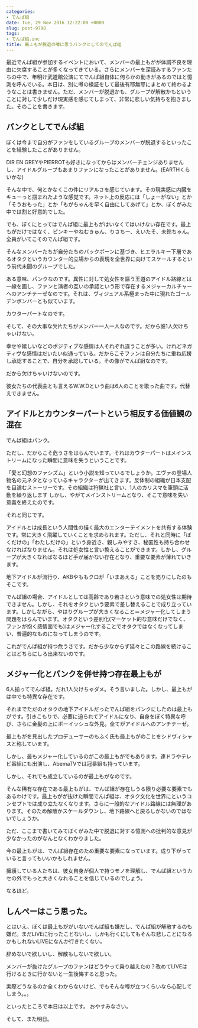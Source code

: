 ```yaml
---
categories:
- でんぱ組
date: Tue, 29 Nov 2016 12:22:00 +0000
slug: post-9798
tags:
- でんぱ組.inc
title: 最上もが脱退の噂に思うパンクとしてのでんぱ組
---
```


最近でんぱ組が参加するイベントにおいて、メンバーの最上もがが体調不良を理由に欠席することが多くなってきている。さらにメンバーを深読みするファンたちの中で、年明け武道館公演にてでんぱ組自体に何らかの動きがあるのではと憶測を呼んでいる。本日は、別に噂の検証をして最後有耶無耶にまとめて終わるようなことは書きません。ただ、メンバーが脱退かも、グループが解散かもということに対して少しだけ現実感を感じてしまって、非常に悲しい気持ちを抱きました。そのことを書きます。
<h2>パンクとしてでんぱ組</h2>
ぼくは今まで自分がファンをしているグループのメンバーが脱退するといったことを経験したことがありません。

DIR EN GREYやPIERROTも好きになってからはメンバーチェンジありませんし、アイドルグループもあまりファンになったことがありません。(EARTHくらいかな)

そんな中で、何とかなくこの件にリアルさを感じています。その現実感に内臓をキューっと掴まれたような感覚です。ネット上の反応には「しょーがない」とか「そうおもった」とか「もがちゃんを早く自由にしてあげて」とか、ぼくがみた中では割と好意的でした。

でも、ぼくにとってはでんぱ組に最上もがはいなくてはいけない存在です。最上もがだけではなく、ピンキーやねむきゅん、りさちー、えいたそ、未鈴ちゃん。全員がいてこそのでんぱ組です。

そんなメンバーたちが自分たちのバックボーンに基づき、ヒエラルキー下層であるオタクというカウンター的立場からの表現を全世界に向けてスケールするという前代未聞のグループでした。

ある意味、パンクなのです。異性に対して処女性を謳う王道のアイドル路線とは一線を画し、ファンと演者の互いの承認という形で存在するメジャーカルチャーへのアンチテーゼなのです。それは、ヴィジュアル系極まった中に現れたゴールデンボンバーとも似ています。

カウターパートなのです。

そして、その大事な欠片たちがメンバー一人一人なのです。だから誰1人欠けちゃいけない。

幸せや嬉しいなどのポジティブな感情は人それぞれ違うことが多い。けれどネガティヴな感情はだいたい似通っている。だからこそファンは自分たちに重ね応援し承認することで、自分を承認している。その像がでんぱ組なのです。

だから欠けちゃいけないのです。

彼女たちの代表曲とも言えるW.W.Dという曲は6人のことを歌った曲です。代替えできません。
<h2>アイドルとカウンターパートという相反する価値観の混在</h2>
でんぱ組はパンク。

ただし、だからこそ危うさをはらんでいます。それはカウターパートはメインストリームになった瞬間に意味を失うということです。

「愛と幻想のファシズム」という小説を知っているでしょうか。エヴァの登場人物名の元ネタとなっているキャラクターが出てきます。反体制の組織が日本支配を目論むストーリーです。その組織は狩猟社と言い、1人のカリスマを筆頭に活動を繰り返します
しかし、やがてメインストリームとなり、そこで意味を失い意義を終えたのです。

それと同じです。

アイドルとは成長という人間性の描く最大のエンターテイメントを共有する体験です。常に大きく飛躍していくことを求められます。ただし、それと同時に「ぼくだけの」「わたしだけの」という身近さ、親しみやすさ、秘匿性も持ち合わせなければなりません。それは処女性と言い換えることができます。しかし、グループが大きくなればなるほど手が届かない存在となり、重要な要素が薄れていきます。

地下アイドルが流行り、AKBやももクロが「いまあえる」ことを売りにしたのもそこです。

でんぱ組の場合、アイドルとしては高齢であり若さという意味での処女性は期待できません。しかし、それをオタクという要素で差し替えることで成り立っています。しかしながら、やはりグループが大きくなること＝メジャー化してしまう問題をはらんでいます。オタクという差別化(マーケット的な意味だけでなく、ファンが抱く感情面でも)はメジャー化することでオタクではなくなってしまい、普遍的なものになってしまうのです。

これがでんぱ組が持つ危うさです。だから少なからず延々とこの路線を続けることはどちらにしろ出来ないのです。
<h2>メジャー化とパンクを併せ持つ存在最上もが</h2>
6人揃ってでんぱ組。だれ1人欠けちゃダメ。そう言いました。しかし、最上もがは中でも特異な存在です。

それまでただのオタクの地下アイドルだったでんぱ組をパンクにしたのは最上もがです。引きこもりで、必要に迫られてアイドルになり、自身をぼく特異な呼び、さらに金髪の上にボーイッシュな外見。全てがアイドルへのアンチテーゼ。

最上もがを見出したプロデューサーのもふく氏も最上もがのことをシドヴィシャスと称しています。

しかし、最もメジャー化しているのがこの最上もがでもあります。連ドラやテレビ番組にも出演し、AbemaTVでは冠番組も持っています。

しかし、それでも成立しているのが最上もがなのです。

そんな稀有な存在である最上もがは、でんぱ組が存在しうる限り必要な要素でもあるわけです。最上もがが抜けた瞬間でんぱ組は、オタク文化を世界にというコンセプトでは成り立たなくなります。さらに一般的なアイドル路線には無理があります。そのため解散かスケールダウンし、地下路線へと戻るしかないのではないでしょうか。

ただ、ここまで書いてみてぼくがみた中で脱退に対する憶測への批判的な意見が少なかったのがなんとなくわかりました。

今の最上もがは、でんぱ組存在のため重要な要素になっています。成り下がっていると言ってもいいかもしれません。

擁護している人たちは、彼女自身が個人で持つモノを理解し、でんぱ組というカセの外でもっと大きくなれることを信じているのでしょう。

なるほど。
<h2>しんぺーはこう思った。</h2>
とはいえ、ぼくは最上もががいないでんぱ組も嫌だし、でんぱ組が解散するのも嫌だ。まだLIVEに行ったことないし、しかも行くにしてもそんな悲しことになるかもしれないLIVEになんか行きたくない。

辞めないで欲しいし、解散もしないで欲しい。

メンバーが抜けたグループのファンはどうやって乗り越えたの？改めてLIVEは行けるときに行かないと一生後悔すると思った。

実際どうなるのか全くわからないけど、でもそんな噂が立つくらいなら心配してしまう。。。

といったところで本日は以上です。
おやすみなさい。

そして、また明日。
